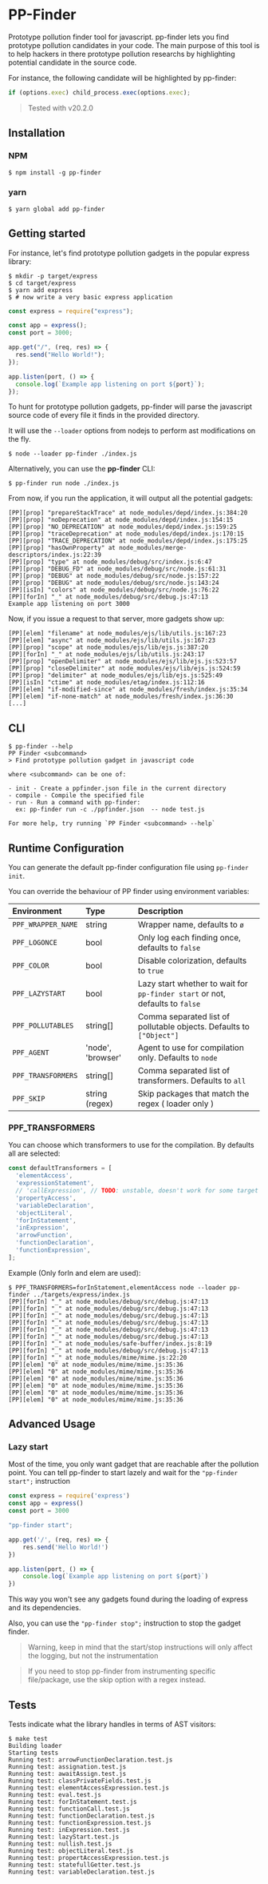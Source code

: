 # PP-Finder

Prototype pollution finder tool for javascript. pp-finder lets you find prototype pollution candidates in your code. The main purpose of this tool is to help hackers in there prototype pollution researchs by highlighting potential candidate in the source code.

For instance, the following candidate will be highlighted by pp-finder:

```javascript
if (options.exec) child_process.exec(options.exec);
```

> Tested with v20.2.0

## Installation

### NPM

```shell
$ npm install -g pp-finder
```

### yarn

```shell
$ yarn global add pp-finder
```

## Getting started

For instance, let's find prototype pollution gadgets in the popular express library:

```
$ mkdir -p target/express
$ cd target/express
$ yarn add express
$ # now write a very basic express application
```

```javascript
const express = require("express");

const app = express();
const port = 3000;

app.get("/", (req, res) => {
  res.send("Hello World!");
});

app.listen(port, () => {
  console.log(`Example app listening on port ${port}`);
});
```

To hunt for prototype pollution gadgets, pp-finder will parse the javascript source code of every file it finds in the provided directory.

It will use the `--loader` options from nodejs to perform ast modifications on the fly.

```shell
$ node --loader pp-finder ./index.js
```

Alternatively, you can use the **pp-finder** CLI:

```shell
$ pp-finder run node ./index.js
```

From now, if you run the application, it will output all the potential gadgets:

```
[PP][prop] "prepareStackTrace" at node_modules/depd/index.js:384:20
[PP][prop] "noDeprecation" at node_modules/depd/index.js:154:15
[PP][prop] "NO_DEPRECATION" at node_modules/depd/index.js:159:25
[PP][prop] "traceDeprecation" at node_modules/depd/index.js:170:15
[PP][prop] "TRACE_DEPRECATION" at node_modules/depd/index.js:175:25
[PP][prop] "hasOwnProperty" at node_modules/merge-descriptors/index.js:22:39
[PP][prop] "type" at node_modules/debug/src/index.js:6:47
[PP][prop] "DEBUG_FD" at node_modules/debug/src/node.js:61:31
[PP][prop] "DEBUG" at node_modules/debug/src/node.js:157:22
[PP][prop] "DEBUG" at node_modules/debug/src/node.js:143:24
[PP][isIn] "colors" at node_modules/debug/src/node.js:76:22
[PP][forIn] "_" at node_modules/debug/src/debug.js:47:13
Example app listening on port 3000
```

Now, if you issue a request to that server, more gadgets show up:

```
[PP][elem] "filename" at node_modules/ejs/lib/utils.js:167:23
[PP][elem] "async" at node_modules/ejs/lib/utils.js:167:23
[PP][prop] "scope" at node_modules/ejs/lib/ejs.js:387:20
[PP][forIn] "_" at node_modules/ejs/lib/utils.js:243:17
[PP][prop] "openDelimiter" at node_modules/ejs/lib/ejs.js:523:57
[PP][prop] "closeDelimiter" at node_modules/ejs/lib/ejs.js:524:59
[PP][prop] "delimiter" at node_modules/ejs/lib/ejs.js:525:49
[PP][isIn] "ctime" at node_modules/etag/index.js:112:16
[PP][elem] "if-modified-since" at node_modules/fresh/index.js:35:34
[PP][elem] "if-none-match" at node_modules/fresh/index.js:36:30
[...]
```

## CLI

```shell
$ pp-finder --help
PP Finder <subcommand>
> Find prototype pollution gadget in javascript code

where <subcommand> can be one of:

- init - Create a ppfinder.json file in the current directory
- compile - Compile the specified file
- run - Run a command with pp-finder:
  ex: pp-finder run -c ./ppfinder.json  -- node test.js

For more help, try running `PP Finder <subcommand> --help`
```

## Runtime Configuration

You can generate the default pp-finder configuration file using `pp-finder init`.

You can override the behaviour of PP finder using environment variables:

| Environment        | Type              | Description                                                                  |
| :----------------- | :---------------- | :--------------------------------------------------------------------------- |
| `PPF_WRAPPER_NAME` | string            | Wrapper name, defaults to `ø`                                                |
| `PPF_LOGONCE`      | bool              | Only log each finding once, defaults to `false`                              |
| `PPF_COLOR`        | bool              | Disable colorization, defaults to `true`                                     |
| `PPF_LAZYSTART`    | bool              | Lazy start whether to wait for `pp-finder start` or not, defaults to `false` |
| `PPF_POLLUTABLES`  | string[]          | Comma separated list of pollutable objects. Defaults to `["Object"]`         |
| `PPF_AGENT`        | 'node', 'browser' | Agent to use for compilation only. Defaults to `node`                        |
| `PPF_TRANSFORMERS` | string[]          | Comma separated list of transformers. Defaults to `all`                      |
| `PPF_SKIP`         | string (regex)    | Skip packages that match the regex ( loader only )                           |

### PPF_TRANSFORMERS

You can choose which transformers to use for the compilation. By defaults all are selected:

```ts
const defaultTransformers = [
  'elementAccess',
  'expressionStatement',
  // 'callExpression', // TODO: unstable, doesn't work for some target
  'propertyAccess',
  'variableDeclaration',
  'objectLiteral',
  'forInStatement',
  'inExpression',
  'arrowFunction',
  'functionDeclaration',
  'functionExpression',
];
```


Example (Only forIn and elem are used): 

```shell
$ PPF_TRANSFORMERS=forInStatement,elementAccess node --loader pp-finder ../targets/express/index.js
[PP][forIn] "_" at node_modules/debug/src/debug.js:47:13
[PP][forIn] "_" at node_modules/debug/src/debug.js:47:13
[PP][forIn] "_" at node_modules/debug/src/debug.js:47:13
[PP][forIn] "_" at node_modules/debug/src/debug.js:47:13
[PP][forIn] "_" at node_modules/debug/src/debug.js:47:13
[PP][forIn] "_" at node_modules/debug/src/debug.js:47:13
[PP][forIn] "_" at node_modules/safe-buffer/index.js:8:19
[PP][forIn] "_" at node_modules/debug/src/debug.js:47:13
[PP][forIn] "_" at node_modules/mime/mime.js:22:20
[PP][elem] "0" at node_modules/mime/mime.js:35:36
[PP][elem] "0" at node_modules/mime/mime.js:35:36
[PP][elem] "0" at node_modules/mime/mime.js:35:36
[PP][elem] "0" at node_modules/mime/mime.js:35:36
[PP][elem] "0" at node_modules/mime/mime.js:35:36
[PP][elem] "0" at node_modules/mime/mime.js:35:36
```

## Advanced Usage

### Lazy start

Most of the time, you only want gadget that are reachable after the pollution point. You can tell pp-finder to start lazely and wait for the `"pp-finder start";` instruction

```javascript
const express = require('express')
const app = express()
const port = 3000

"pp-finder start";

app.get('/', (req, res) => {
    res.send('Hello World!')
})

app.listen(port, () => {
    console.log(`Example app listening on port ${port}`)
})

```

This way you won't see any gadgets found during the loading of express and its dependencies. 

Also, you can use the `"pp-finder stop";` instruction to stop the gadget finder.

> Warning, keep in mind that the start/stop instructions will only affect the logging, but not the instrumentation

> If you need to stop pp-finder from instrumenting specific file/package, use the skip option with a regex instead.

## Tests

Tests indicate what the library handles in terms of AST visitors:

```shell
$ make test
Building loader
Starting tests
Running test: arrowFunctionDeclaration.test.js
Running test: assignation.test.js
Running test: awaitAssign.test.js
Running test: classPrivateFields.test.js
Running test: elementAccessExpression.test.js
Running test: eval.test.js
Running test: forInStatement.test.js
Running test: functionCall.test.js
Running test: functionDeclaration.test.js
Running test: functionExpression.test.js
Running test: inExpression.test.js
Running test: lazyStart.test.js
Running test: nullish.test.js
Running test: objectLiteral.test.js
Running test: propertAccessExpression.test.js
Running test: statefullGetter.test.js
Running test: variableDeclaration.test.js
```
